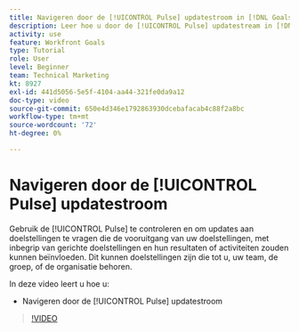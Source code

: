 ```yaml
---
title: Navigeren door de [!UICONTROL Pulse] updatestroom in [!DNL Goals]
description: Leer hoe u door de [!UICONTROL Pulse] updatestream in [!DNL-doelen].
activity: use
feature: Workfront Goals
type: Tutorial
role: User
level: Beginner
team: Technical Marketing
kt: 8927
exl-id: 441d5056-5e5f-4104-aa44-321fe0da9a12
doc-type: video
source-git-commit: 650e4d346e1792863930dcebafacab4c88f2a8bc
workflow-type: tm+mt
source-wordcount: '72'
ht-degree: 0%

---
```


# Navigeren door de [!UICONTROL Pulse] updatestroom

Gebruik de [!UICONTROL Pulse] te controleren en om updates aan doelstellingen te vragen die de vooruitgang van uw doelstellingen, met inbegrip van gerichte doelstellingen en hun resultaten of activiteiten zouden kunnen beïnvloeden. Dit kunnen doelstellingen zijn die tot u, uw team, de groep, of de organisatie behoren.

In deze video leert u hoe u:

* Navigeren door de [!UICONTROL Pulse] updatestroom

>[!VIDEO](https://video.tv.adobe.com/v/335199/?quality=12&learn=on)
